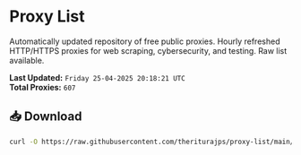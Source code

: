 # Proxy List

Automatically updated repository of free public proxies. Hourly refreshed HTTP/HTTPS proxies for web scraping, cybersecurity, and testing. Raw list available.

**Last Updated:** `Friday 25-04-2025 20:18:21 UTC`  
**Total Proxies:** `607`

## 📥 Download
```bash
curl -O https://raw.githubusercontent.com/theriturajps/proxy-list/main/proxies.txt
